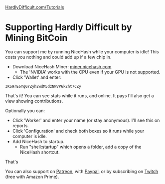 [HardlyDifficult.com/Tutorials](https://HardlyDifficult.com/Tutorials)

# Supporting Hardly Difficult by Mining BitCoin

You can support me by running NiceHash while your computer is idle!  This costs you nothing and could add up if a few chip in.

 - Download NiceHash Miner: [miner.nicehash.com](https://miner.nicehash.com/)
   - The 'NVIDIA' works with the CPU even if your GPU is not supported.
 - Click 'Wallet' and enter:

```
3KS9rE6YqGYZyh2wdM5dzNWVP6k2ht7CZy
```

That's it!  You can see stats while it runs, and online.  It pays  I'll also get a view showing contributions.

Optionally you can:

 - Click 'Worker' and enter your name (or stay anonymous).  I'll see this on reports.
 - Click 'Configuration' and check both boxes so it runs while your computer is idle.
 - Add NiceHash to startup.  
   - Run "shell:startup" which opens a folder, add a copy of the NiceHash shortcut.

That's

You can also support on [Patreon](https://www.patreon.com/HardlyDifficult), with [Paypal](https://u.muxy.io/tip/HardlyDifficult), or by subscribing on [Twitch](https://www.twitch.tv/HardlyDifficult/subscribe) (free with Amazon Prime).